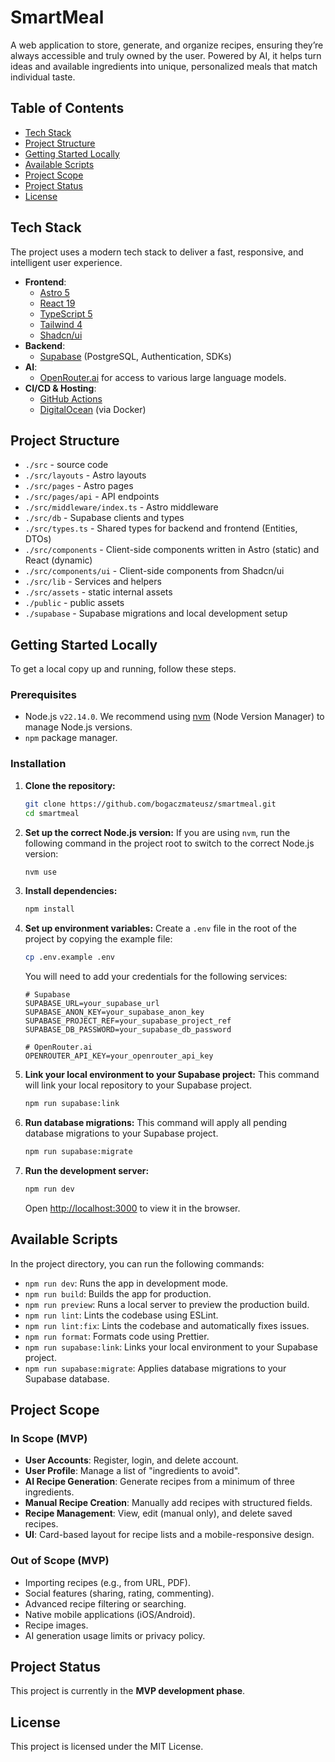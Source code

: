 # SmartMeal

A web application to store, generate, and organize recipes, ensuring they’re always accessible and truly owned by the user. Powered by AI, it helps turn ideas and available ingredients into unique, personalized meals that match individual taste.

## Table of Contents

- [Tech Stack](#tech-stack)
- [Project Structure](#project-structure)
- [Getting Started Locally](#getting-started-locally)
- [Available Scripts](#available-scripts)
- [Project Scope](#project-scope)
- [Project Status](#project-status)
- [License](#license)

## Tech Stack

The project uses a modern tech stack to deliver a fast, responsive, and intelligent user experience.

- **Frontend**:
  - [Astro 5](https://astro.build/)
  - [React 19](https://react.dev/)
  - [TypeScript 5](https://www.typescriptlang.org/)
  - [Tailwind 4](https://tailwindcss.com/)
  - [Shadcn/ui](https://ui.shadcn.com/)
- **Backend**:
  - [Supabase](https://supabase.io/) (PostgreSQL, Authentication, SDKs)
- **AI**:
  - [OpenRouter.ai](https://openrouter.ai/) for access to various large language models.
- **CI/CD & Hosting**:
  - [GitHub Actions](https://github.com/features/actions)
  - [DigitalOcean](https://www.digitalocean.com/) (via Docker)

## Project Structure

- `./src` - source code
- `./src/layouts` - Astro layouts
- `./src/pages` - Astro pages
- `./src/pages/api` - API endpoints
- `./src/middleware/index.ts` - Astro middleware
- `./src/db` - Supabase clients and types
- `./src/types.ts` - Shared types for backend and frontend (Entities, DTOs)
- `./src/components` - Client-side components written in Astro (static) and React (dynamic)
- `./src/components/ui` - Client-side components from Shadcn/ui
- `./src/lib` - Services and helpers
- `./src/assets` - static internal assets
- `./public` - public assets
- `./supabase` - Supabase migrations and local development setup

## Getting Started Locally

To get a local copy up and running, follow these steps.

### Prerequisites

- Node.js `v22.14.0`. We recommend using [nvm](https://github.com/nvm-sh/nvm) (Node Version Manager) to manage Node.js versions.
- `npm` package manager.

### Installation

1.  **Clone the repository:**

    ```sh
    git clone https://github.com/bogaczmateusz/smartmeal.git
    cd smartmeal
    ```

2.  **Set up the correct Node.js version:**
    If you are using `nvm`, run the following command in the project root to switch to the correct Node.js version:

    ```sh
    nvm use
    ```

3.  **Install dependencies:**

    ```sh
    npm install
    ```

4.  **Set up environment variables:**
    Create a `.env` file in the root of the project by copying the example file:

    ```sh
    cp .env.example .env
    ```

    You will need to add your credentials for the following services:

    ```env
    # Supabase
    SUPABASE_URL=your_supabase_url
    SUPABASE_ANON_KEY=your_supabase_anon_key
    SUPABASE_PROJECT_REF=your_supabase_project_ref
    SUPABASE_DB_PASSWORD=your_supabase_db_password

    # OpenRouter.ai
    OPENROUTER_API_KEY=your_openrouter_api_key
    ```

5.  **Link your local environment to your Supabase project:**
    This command will link your local repository to your Supabase project.

    ```sh
    npm run supabase:link
    ```

6.  **Run database migrations:**
    This command will apply all pending database migrations to your Supabase project.

    ```sh
    npm run supabase:migrate
    ```

7.  **Run the development server:**
    ```sh
    npm run dev
    ```
    Open [http://localhost:3000](http://localhost:3000) to view it in the browser.

## Available Scripts

In the project directory, you can run the following commands:

- `npm run dev`: Runs the app in development mode.
- `npm run build`: Builds the app for production.
- `npm run preview`: Runs a local server to preview the production build.
- `npm run lint`: Lints the codebase using ESLint.
- `npm run lint:fix`: Lints the codebase and automatically fixes issues.
- `npm run format`: Formats code using Prettier.
- `npm run supabase:link`: Links your local environment to your Supabase project.
- `npm run supabase:migrate`: Applies database migrations to your Supabase database.

## Project Scope

### In Scope (MVP)

- **User Accounts**: Register, login, and delete account.
- **User Profile**: Manage a list of "ingredients to avoid".
- **AI Recipe Generation**: Generate recipes from a minimum of three ingredients.
- **Manual Recipe Creation**: Manually add recipes with structured fields.
- **Recipe Management**: View, edit (manual only), and delete saved recipes.
- **UI**: Card-based layout for recipe lists and a mobile-responsive design.

### Out of Scope (MVP)

- Importing recipes (e.g., from URL, PDF).
- Social features (sharing, rating, commenting).
- Advanced recipe filtering or searching.
- Native mobile applications (iOS/Android).
- Recipe images.
- AI generation usage limits or privacy policy.

## Project Status

This project is currently in the **MVP development phase**.

## License

This project is licensed under the MIT License.

